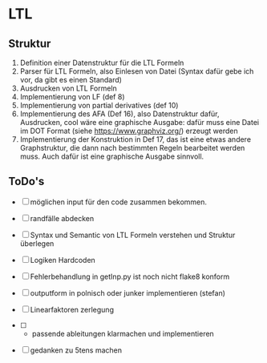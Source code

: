 # LTL

## Struktur

1. Definition einer Datenstruktur für die LTL Formeln
2. Parser für LTL Formeln, also Einlesen von Datei (Syntax dafür gebe ich vor, da gibt es einen Standard)
3. Ausdrucken von LTL Formeln
4. Implementierung von LF (def 8)
5. Implementierung von partial derivatives (def 10)
6. Implementierung des AFA (Def 16), also Datenstruktur dafür, Ausdrucken, cool wäre eine graphische Ausgabe: dafür muss eine Datei im DOT Format (siehe https://www.graphviz.org/) erzeugt werden
7. Implementierung der Konstruktion in Def 17, das ist eine etwas andere Graphstruktur, die dann nach bestimmten Regeln bearbeitet werden muss. Auch dafür ist eine graphische Ausgabe sinnvoll.

## ToDo's

- [ ] möglichen input für den code zusammen bekommen.
- [ ] randfälle abdecken
- [ ] Syntax und Semantic von LTL Formeln verstehen und Struktur überlegen
- [ ] Logiken Hardcoden

- [ ] Fehlerbehandlung in getInp.py ist noch nicht flake8 konform
- [ ] outputform in polnisch oder junker implementieren (stefan)
- [ ] Linearfaktoren zerlegung
- [ ] + passende ableitungen klarmachen und implementieren
- [ ] gedanken zu 5tens machen
